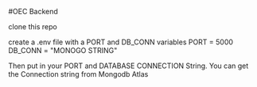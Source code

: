 #OEC Backend

clone this repo

create a .env file with a PORT and DB_CONN variables
PORT = 5000
DB_CONN = "MONOGO STRING"

Then put in your PORT and DATABASE CONNECTION String. You can get the Connection string from Mongodb Atlas


